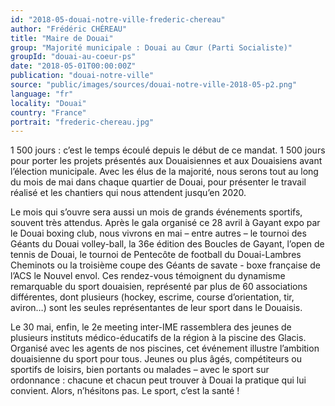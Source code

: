 ```yaml
---
id: "2018-05-douai-notre-ville-frederic-chereau"
author: "Frédéric CHÉREAU"
title: "Maire de Douai"
group: "Majorité municipale : Douai au Cœur (Parti Socialiste)"
groupId: "douai-au-coeur-ps"
date: "2018-05-01T00:00:00Z"
publication: "douai-notre-ville"
source: "public/images/sources/douai-notre-ville-2018-05-p2.png"
language: "fr"
locality: "Douai"
country: "France"
portrait: "frederic-chereau.jpg"
---
```


1 500 jours : c’est le temps écoulé depuis le début de ce mandat. 1 500 jours pour porter les projets présentés aux Douaisiennes et aux Douaisiens avant l’élection municipale. Avec les élus de la majorité, nous serons tout au long du mois de mai dans chaque quartier de Douai, pour présenter le travail réalisé et les chantiers qui nous attendent jusqu’en 2020.

Le mois qui s’ouvre sera aussi un mois de grands événements sportifs, souvent très attendus. Après le gala organisé ce 28 avril à Gayant expo par le Douai boxing club, nous vivrons en mai – entre autres – le tournoi des Géants du Douai volley-ball, la 36e édition des Boucles de Gayant, l’open de tennis de Douai, le tournoi de Pentecôte de football du Douai-Lambres Cheminots ou la troisième coupe des Géants de savate - boxe française de l’ACS le Nouvel envol. Ces rendez-vous témoignent du dynamisme remarquable du sport douaisien, représenté par plus de 60 associations différentes, dont plusieurs (hockey, escrime, course d’orientation, tir, aviron…) sont les seules représentantes de leur sport dans le Douaisis.

Le 30 mai, enfin, le 2e meeting inter-IME rassemblera des jeunes de plusieurs instituts médico-éducatifs de la région à la piscine des Glacis. Organisé avec les agents de nos piscines, cet événement illustre l’ambition douaisienne du sport pour tous. Jeunes ou plus âgés, compétiteurs ou sportifs de loisirs, bien portants ou malades – avec le sport sur ordonnance : chacune et chacun peut trouver à Douai la pratique qui lui convient. Alors, n’hésitons pas. Le sport, c’est la santé !
